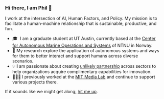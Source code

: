 ### Hi there, I am Phil 👋

I work at the intersection of AI, Human Factors, and Policy.  My mission is to facilitate a human-machine relationship that is sustainable, productive, and fun.

- 🎓  I am a graduate student at UT Austin, currently based at the [Center for Autonomous Marine Operations and Systems](https://www.ntnu.edu/amos) of NTNU in Norway.
- 🔬 My research explore the application of autonomous systems and ways for them to better interact and support humans across diverse scenarios. 
- 💡 I am passionate about creating [unlikely partnership](https://www.media.mit.edu/events/city-robotics-hackathon/) across sectors to help organizations acquire complimentary capabilities for innovation.
- 🧑🏽‍🔬 I previously worked at the [MIT Media Lab](https://www.media.mit.edu/people/ptinn/projects/) and continue to support various projects there.

If it sounds like we might get along, [hit me up](mailto:ptinn@mit.edu). 
